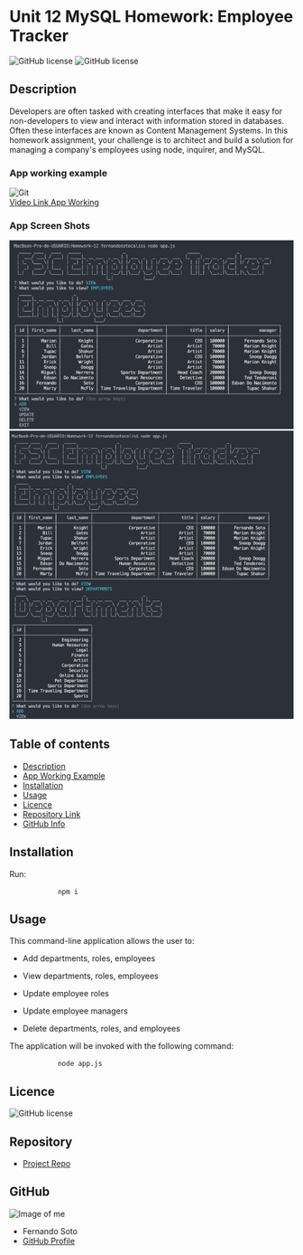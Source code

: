 # Unit 12 MySQL Homework: Employee Tracker

![GitHub license](https://img.shields.io/badge/Made%20by-%40hoffman1200-orange)
![GitHub license](https://img.shields.io/badge/license-MIT-blue.svg)

## Description 

Developers are often tasked with creating interfaces that make it easy for non-developers to view and interact with information stored in databases. Often these interfaces are known as Content Management Systems. In this homework assignment, your challenge is to architect and build a solution for managing a company's employees using node, inquirer, and MySQL.

### App working example

![Git](EmployeeTracker.gif)   
[Video Link App Working](https://youtu.be/g8z07HnSBes)

### App Screen Shots

![Foto1](foto1.png)   
![Foto2](foto2.png)

## Table of contents

- [Description](#Description)
- [App Working Example](#Description)
- [Installation](#Installation)
- [Usage](#Usage)
- [Licence](#Licence)
- [Repository Link](#Repository)
- [GitHub Info](#GitHub) 

## Installation
Run:

                npm i

## Usage

This command-line application allows the user to:

  * Add departments, roles, employees

  * View departments, roles, employees

  * Update employee roles

  * Update employee managers

  * Delete departments, roles, and employees

The application will be invoked with the following command:

                node app.js

## Licence

![GitHub license](https://img.shields.io/badge/license-MIT-blue.svg)

## Repository

- [Project Repo](https://github.com/hoffman1200/Homework-12)

## GitHub

![Image of me](https://avatars1.githubusercontent.com/u/61527225?v=4)
- Fernando Soto
- [GitHub Profile](https://github.com/hoffman1200)


